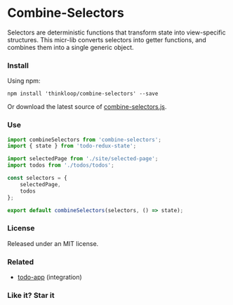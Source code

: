 # Combine-Selectors
Selectors are deterministic functions that transform state into view-specific structures. 
This micr-lib converts selectors into getter functions, and combines them into a single generic object.


### Install
Using npm:

```
npm install 'thinkloop/combine-selectors' --save
```

Or download the latest source of [combine-selectors.js](src/combine-selectors.js).

### Use

```javascript
import combineSelectors from 'combine-selectors';
import { state } from 'todo-redux-state';

import selectedPage from './site/selected-page';
import todos from './todos/todos';

const selectors = {
	selectedPage,
	todos
};

export default combineSelectors(selectors, () => state);

```

### License

Released under an MIT license.

### Related
- [todo-app](https://github.com/thinkloop/todo-app) (integration)

### Like it? Star it
